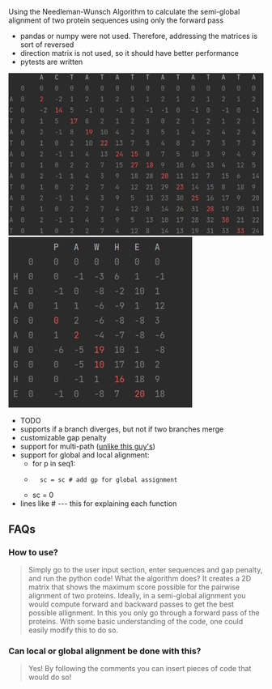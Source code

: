 Using the Needleman-Wunsch Algorithm to calculate the semi-global alignment of two protein sequences 
using only the forward pass 


- pandas or numpy were not used. Therefore, addressing the matrices is sort of reversed
- direction matrix is not used, so it should have better performance
- pytests are written

![img.png](img.png)
![img_1.png](img_1.png)

- TODO
- supports if a branch diverges, but not if two branches merge
- customizable gap penalty
- support for multi-path ([unlike this guy's](https://github.com/murk3000/Semi-Global-Allignment/blob/master/semi_glob_allign.py))
- support for global and local alignment:
  - for p in seq1:
  -       sc = sc # add gp for global assignment
  - sc = 0 
- lines like     # --- this for explaining each function

## FAQs
### How to use?
> Simply go to the user input section, enter sequences and gap penalty, and run the python code!
What the algorithm does?
> It creates a 2D matrix that shows the maximum score possible for the pairwise alignment of two proteins.
Ideally, in a semi-global alignment you would compute forward and backward passes to get the best possible allignment.
In this you only go through a forward pass of the proteins.
With some basic understanding of the code, one could easily modify this to do so.

### Can local or global alignment be done with this?
> Yes! By following the comments you can insert pieces of code that would do so!